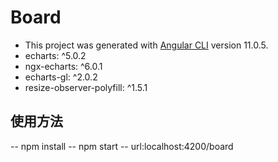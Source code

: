 # Board

* This project was generated with [Angular CLI](https://github.com/angular/angular-cli) version 11.0.5.
* echarts: ^5.0.2
* ngx-echarts: ^6.0.1
* echarts-gl: ^2.0.2
* resize-observer-polyfill: ^1.5.1

## 使用方法
-- npm install
-- npm start
-- url:localhost:4200/board 
